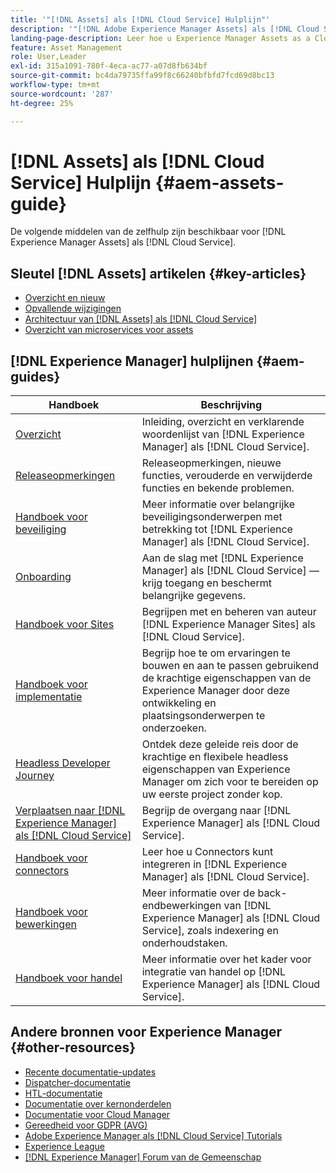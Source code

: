 ```yaml
---
title: '"[!DNL Assets] als [!DNL Cloud Service] Hulplijn"'
description: '"[!DNL Adobe Experience Manager Assets] als [!DNL Cloud Service] zelfhulp bronnen en documentatiekoppelingen"'
landing-page-description: Leer hoe u Experience Manager Assets as a Cloud Service gebruikt en beheert.
feature: Asset Management
role: User,Leader
exl-id: 315a1091-780f-4eca-ac77-a07d8fb634bf
source-git-commit: bc4da79735ffa99f8c66240bfbfd7fcd69d8bc13
workflow-type: tm+mt
source-wordcount: '287'
ht-degree: 25%

---
```


# [!DNL Assets] als [!DNL Cloud Service] Hulplijn {#aem-assets-guide}

De volgende middelen van de zelfhulp zijn beschikbaar voor [!DNL Experience Manager Assets] als [!DNL Cloud Service].

## Sleutel [!DNL Assets] artikelen {#key-articles}

* [Overzicht en nieuw](overview.md)
* [Opvallende wijzigingen](/help/assets/assets-cloud-changes.md)
* [Architectuur van [!DNL Assets] als [!DNL Cloud Service]](architecture.md)
* [Overzicht van microservices voor assets](/help/assets/asset-microservices-overview.md)

## [!DNL Experience Manager] hulplijnen {#aem-guides}

| Handboek | Beschrijving |
|---|---|
| [Overzicht](/help/overview/home.md) | Inleiding, overzicht en verklarende woordenlijst van [!DNL Experience Manager] als [!DNL Cloud Service]. |
| [Releaseopmerkingen](/help/release-notes/home.md) | Releaseopmerkingen, nieuwe functies, verouderde en verwijderde functies en bekende problemen. |
| [Handboek voor beveiliging](/help/security/home.md) | Meer informatie over belangrijke beveiligingsonderwerpen met betrekking tot [!DNL Experience Manager] als [!DNL Cloud Service]. |
| [Onboarding](/help/onboarding/home.md) | Aan de slag met [!DNL Experience Manager] als [!DNL Cloud Service] — krijg toegang en beschermt belangrijke gegevens. |
| [Handboek voor Sites](/help/sites-cloud/home.md) | Begrijpen met en beheren van auteur [!DNL Experience Manager Sites] als [!DNL Cloud Service]. |
| [Handboek voor implementatie](/help/implementing/home.md) | Begrijp hoe te om ervaringen te bouwen en aan te passen gebruikend de krachtige eigenschappen van de Experience Manager door deze ontwikkeling en plaatsingsonderwerpen te onderzoeken. |
| [Headless Developer Journey](/help/journey-headless/developer/overview.md) | Ontdek deze geleide reis door de krachtige en flexibele headless eigenschappen van Experience Manager om zich voor te bereiden op uw eerste project zonder kop. |
| [Verplaatsen naar [!DNL Experience Manager] als [!DNL Cloud Service]](/help/journey-migration/getting-started.md) | Begrijp de overgang naar [!DNL Experience Manager] als [!DNL Cloud Service]. |
| [Handboek voor connectors](/help/connectors/home.md) | Leer hoe u Connectors kunt integreren in [!DNL Experience Manager] als [!DNL Cloud Service]. |
| [Handboek voor bewerkingen](/help/operations/home.md) | Meer informatie over de back-endbewerkingen van [!DNL Experience Manager] als [!DNL Cloud Service], zoals indexering en onderhoudstaken. |
| [Handboek voor handel](/help/commerce-cloud/home.md) | Meer informatie over het kader voor integratie van handel op [!DNL Experience Manager] als [!DNL Cloud Service]. |

## Andere bronnen voor Experience Manager {#other-resources}

* [Recente documentatie-updates](https://experienceleague.adobe.com/docs/experience-manager-release-information/aem-release-updates/doc-updates/documentation-updates.html#aem-as-a-cloud-service)
* [Dispatcher-documentatie](/help/implementing/dispatcher/overview.md)
* [HTL-documentatie](https://experienceleague.adobe.com/docs/experience-manager-htl/using/overview.html)
* [Documentatie over kernonderdelen](https://experienceleague.adobe.com/docs/experience-manager-core-components/using/introduction.html)
* [Documentatie voor Cloud Manager](https://experienceleague.adobe.com/docs/experience-manager-cloud-manager/using/introduction-to-cloud-manager.html)
* [Gereedheid voor GDPR (AVG)](/help/compliance/data-privacy-and-protection-readiness/aem-readiness.md)
* [Adobe Experience Manager als [!DNL Cloud Service] Tutorials](https://experienceleague.adobe.com/docs/experience-manager-learn/cloud-service/overview.html)
* [Experience League](https://experienceleague.adobe.com/?promoid=K42KVXHD&amp;mv=other#recommended/solutions/experience-manager)
* [[!DNL Experience Manager] Forum van de Gemeenschap](https://experienceleaguecommunities.adobe.com/t5/adobe-experience-manager/ct-p/adobe-experience-manager-community)
